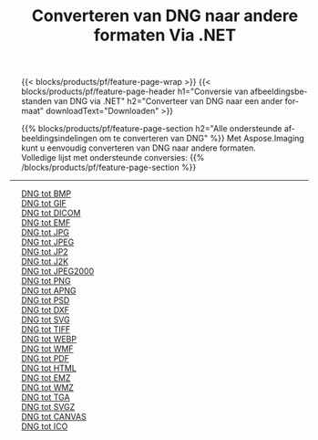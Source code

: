 ﻿---
title: Converteren van DNG naar andere formaten Via .NET 
weight: 3920
url: /nl/net/conversion/from/dng 
lang: nl
langdirlevel: 2
locales: zh-hans,ja,it,ru,de,es,fr,nl,id,lt,pl,pt,vi,tr,ko,zh-hant,ar,hi,th,sv,cs,uk,he
description: Met behulp van Aspose.Imaging kunt u eenvoudig converteren van DNG naar een ander formaat
---

{{< blocks/products/pf/feature-page-wrap >}}
{{< blocks/products/pf/feature-page-header h1="Conversie van afbeeldingsbestanden van DNG via .NET" h2="Converteer van DNG naar een ander formaat" downloadText="Downloaden" >}}


{{% blocks/products/pf/feature-page-section  h2="Alle ondersteunde afbeeldingsindelingen om te converteren van DNG" %}}
Met Aspose.Imaging kunt u eenvoudig converteren van DNG naar andere formaten.
<br/>
Volledige lijst met ondersteunde conversies:
{{% /blocks/products/pf/feature-page-section %}}
<div class="container-fluid productfamilypage bg-gray">
    <div class="convertypes bg-gray agp-content section">
        <div class="container">
		<hr style="margin-left:-20px;"/>
		<div class="row other-converters">
		    <div class='col-md-2 other-converter remove-lp remove-rp'><a href="/imaging/nl/net/conversion/dng-to-bmp" >DNG tot BMP</a></div><div class='col-md-2 other-converter remove-lp remove-rp'><a href="/imaging/nl/net/conversion/dng-to-gif" >DNG tot GIF</a></div><div class='col-md-2 other-converter remove-lp remove-rp'><a href="/imaging/nl/net/conversion/dng-to-dicom" >DNG tot DICOM</a></div><div class='col-md-2 other-converter remove-lp remove-rp'><a href="/imaging/nl/net/conversion/dng-to-emf" >DNG tot EMF</a></div><div class='col-md-2 other-converter remove-lp remove-rp'><a href="/imaging/nl/net/conversion/dng-to-jpg" >DNG tot JPG</a></div><div class='col-md-2 other-converter remove-lp remove-rp'><a href="/imaging/nl/net/conversion/dng-to-jpeg" >DNG tot JPEG</a></div><div class='col-md-2 other-converter remove-lp remove-rp'><a href="/imaging/nl/net/conversion/dng-to-jp2" >DNG tot JP2</a></div><div class='col-md-2 other-converter remove-lp remove-rp'><a href="/imaging/nl/net/conversion/dng-to-j2k" >DNG tot J2K</a></div><div class='col-md-2 other-converter remove-lp remove-rp'><a href="/imaging/nl/net/conversion/dng-to-jpeg2000" >DNG tot JPEG2000</a></div><div class='col-md-2 other-converter remove-lp remove-rp'><a href="/imaging/nl/net/conversion/dng-to-png" >DNG tot PNG</a></div><div class='col-md-2 other-converter remove-lp remove-rp'><a href="/imaging/nl/net/conversion/dng-to-apng" >DNG tot APNG</a></div><div class='col-md-2 other-converter remove-lp remove-rp'><a href="/imaging/nl/net/conversion/dng-to-psd" >DNG tot PSD</a></div><div class='col-md-2 other-converter remove-lp remove-rp'><a href="/imaging/nl/net/conversion/dng-to-dxf" >DNG tot DXF</a></div><div class='col-md-2 other-converter remove-lp remove-rp'><a href="/imaging/nl/net/conversion/dng-to-svg" >DNG tot SVG</a></div><div class='col-md-2 other-converter remove-lp remove-rp'><a href="/imaging/nl/net/conversion/dng-to-tiff" >DNG tot TIFF</a></div><div class='col-md-2 other-converter remove-lp remove-rp'><a href="/imaging/nl/net/conversion/dng-to-webp" >DNG tot WEBP</a></div><div class='col-md-2 other-converter remove-lp remove-rp'><a href="/imaging/nl/net/conversion/dng-to-wmf" >DNG tot WMF</a></div><div class='col-md-2 other-converter remove-lp remove-rp'><a href="/imaging/nl/net/conversion/dng-to-pdf" >DNG tot PDF</a></div><div class='col-md-2 other-converter remove-lp remove-rp'><a href="/imaging/nl/net/conversion/dng-to-html" >DNG tot HTML</a></div><div class='col-md-2 other-converter remove-lp remove-rp'><a href="/imaging/nl/net/conversion/dng-to-emz" >DNG tot EMZ</a></div><div class='col-md-2 other-converter remove-lp remove-rp'><a href="/imaging/nl/net/conversion/dng-to-wmz" >DNG tot WMZ</a></div><div class='col-md-2 other-converter remove-lp remove-rp'><a href="/imaging/nl/net/conversion/dng-to-tga" >DNG tot TGA</a></div><div class='col-md-2 other-converter remove-lp remove-rp'><a href="/imaging/nl/net/conversion/dng-to-svgz" >DNG tot SVGZ</a></div><div class='col-md-2 other-converter remove-lp remove-rp'><a href="/imaging/nl/net/conversion/dng-to-canvas" >DNG tot CANVAS</a></div><div class='col-md-2 other-converter remove-lp remove-rp'><a href="/imaging/nl/net/conversion/dng-to-ico" >DNG tot ICO</a></div>
                </div>
        </div>
    </div>
</div>
<br/>

